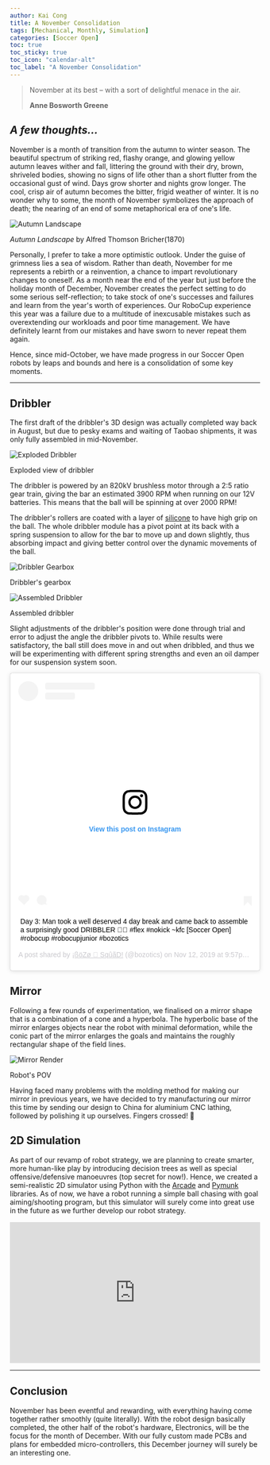 ```yaml
---
author: Kai Cong
title: A November Consolidation
tags: [Mechanical, Monthly, Simulation]
categories: [Soccer Open]
toc: true
toc_sticky: true
toc_icon: "calendar-alt"
toc_label: "A November Consolidation"
---
```

>November at its best – with a sort of delightful menace in the air.
>
>**Anne Bosworth Greene**

## *A few thoughts...*

November is a month of transition from the autumn to winter season. The beautiful spectrum of striking red, flashy orange, and glowing yellow autumn leaves wither and fall, littering the ground with their dry, brown, shriveled bodies, showing no signs of life other than a short flutter from the occasional gust of wind. Days grow shorter and nights grow longer. The cool, crisp air of autumn becomes the bitter, frigid weather of winter. It is no wonder why to some, the month of November symbolizes the approach of death; the nearing of an end of some metaphorical era of one's life. 

![Autumn Landscape](/assets/images/Bricher-Autumn_Landscape-1024x524.jpg "Autumn Landscape by Alfred Thomson Bricher(1870)")
<p class="caption"><i>Autumn Landscape</i> by Alfred Thomson Bricher(1870)</p>

Personally, I prefer to take a more optimistic outlook. Under the guise of grimness lies a sea of wisdom. Rather than death, November for me represents a rebirth or a reinvention, a chance to impart revolutionary changes to oneself. As a month near the end of the year but just before the holiday month of December, November creates the perfect setting to do some serious self-reflection; to take stock of one's successes and failures and learn from the year's worth of experiences. Our RoboCup experience this year was a failure due to a multitude of inexcusable mistakes such as overextending our workloads and poor time management. We have definitely learnt from our mistakes and have sworn to never repeat them again.

Hence, since mid-October, we have made progress in our Soccer Open robots by leaps and bounds and here is a consolidation of some key moments.

---

## Dribbler

The first draft of the dribbler's 3D design was actually completed way back in August, but due to pesky exams and waiting of Taobao shipments, it was only fully assembled in mid-November.

![Exploded Dribbler](/assets/images/exploded-dribbler-2-1024x576.jpg "Exploded view of dribbler")
<p class="caption">Exploded view of dribbler</p>

The dribbler is powered by an 820kV brushless motor through a 2:5 ratio gear train, giving the bar an estimated 3900 RPM when running on our 12V batteries. This means that the ball will be spinning at over 2000 RPM!

The dribbler's rollers are coated with a layer of [silicone](http://www.zener.com.sg/product/araldite-kitchen-and-bathroom-silicone/) to have high grip on the ball. The whole dribbler module has a pivot point at its back with a spring suspension to allow for the bar to move up and down slightly, thus absorbing impact and giving better control over the dynamic movements of the ball.

![Dribbler Gearbox](/assets/images/20191113-2_3-0-1024x498.jpg "Dribbler's gearbox")
<p class="caption">Dribbler's gearbox</p>

![Assembled Dribbler](/assets/images/20191113-2_3-3-1024x498.jpg "Assembled dribbler")
<p class="caption">Assembled dribbler</p>

Slight adjustments of the dribbler's position were done through trial and error to adjust the angle the dribbler pivots to. While results were satisfactory, the ball still does move in and out when dribbled, and thus we will be experimenting with different spring strengths and even an oil damper for our suspension system soon.

<blockquote class="instagram-media" data-instgrm-captioned data-instgrm-permalink="https://www.instagram.com/p/B4y3GI-HftJ/?utm_source=ig_embed&amp;utm_campaign=loading" data-instgrm-version="12" style=" background:#FFF; border:0; border-radius:3px; box-shadow:0 0 1px 0 rgba(0,0,0,0.5),0 1px 10px 0 rgba(0,0,0,0.15); margin: 1px; max-width:540px; min-width:326px; padding:0; width:99.375%; width:-webkit-calc(100% - 2px); width:calc(100% - 2px);"><div style="padding:16px;"> <a href="https://www.instagram.com/p/B4y3GI-HftJ/?utm_source=ig_embed&amp;utm_campaign=loading" style=" background:#FFFFFF; line-height:0; padding:0 0; text-align:center; text-decoration:none; width:100%;" target="_blank"> <div style=" display: flex; flex-direction: row; align-items: center;"> <div style="background-color: #F4F4F4; border-radius: 50%; flex-grow: 0; height: 40px; margin-right: 14px; width: 40px;"></div> <div style="display: flex; flex-direction: column; flex-grow: 1; justify-content: center;"> <div style=" background-color: #F4F4F4; border-radius: 4px; flex-grow: 0; height: 14px; margin-bottom: 6px; width: 100px;"></div> <div style=" background-color: #F4F4F4; border-radius: 4px; flex-grow: 0; height: 14px; width: 60px;"></div></div></div><div style="padding: 19% 0;"></div> <div style="display:block; height:50px; margin:0 auto 12px; width:50px;"><svg width="50px" height="50px" viewBox="0 0 60 60" version="1.1" xmlns="https://www.w3.org/2000/svg" xmlns:xlink="https://www.w3.org/1999/xlink"><g stroke="none" stroke-width="1" fill="none" fill-rule="evenodd"><g transform="translate(-511.000000, -20.000000)" fill="#000000"><g><path d="M556.869,30.41 C554.814,30.41 553.148,32.076 553.148,34.131 C553.148,36.186 554.814,37.852 556.869,37.852 C558.924,37.852 560.59,36.186 560.59,34.131 C560.59,32.076 558.924,30.41 556.869,30.41 M541,60.657 C535.114,60.657 530.342,55.887 530.342,50 C530.342,44.114 535.114,39.342 541,39.342 C546.887,39.342 551.658,44.114 551.658,50 C551.658,55.887 546.887,60.657 541,60.657 M541,33.886 C532.1,33.886 524.886,41.1 524.886,50 C524.886,58.899 532.1,66.113 541,66.113 C549.9,66.113 557.115,58.899 557.115,50 C557.115,41.1 549.9,33.886 541,33.886 M565.378,62.101 C565.244,65.022 564.756,66.606 564.346,67.663 C563.803,69.06 563.154,70.057 562.106,71.106 C561.058,72.155 560.06,72.803 558.662,73.347 C557.607,73.757 556.021,74.244 553.102,74.378 C549.944,74.521 548.997,74.552 541,74.552 C533.003,74.552 532.056,74.521 528.898,74.378 C525.979,74.244 524.393,73.757 523.338,73.347 C521.94,72.803 520.942,72.155 519.894,71.106 C518.846,70.057 518.197,69.06 517.654,67.663 C517.244,66.606 516.755,65.022 516.623,62.101 C516.479,58.943 516.448,57.996 516.448,50 C516.448,42.003 516.479,41.056 516.623,37.899 C516.755,34.978 517.244,33.391 517.654,32.338 C518.197,30.938 518.846,29.942 519.894,28.894 C520.942,27.846 521.94,27.196 523.338,26.654 C524.393,26.244 525.979,25.756 528.898,25.623 C532.057,25.479 533.004,25.448 541,25.448 C548.997,25.448 549.943,25.479 553.102,25.623 C556.021,25.756 557.607,26.244 558.662,26.654 C560.06,27.196 561.058,27.846 562.106,28.894 C563.154,29.942 563.803,30.938 564.346,32.338 C564.756,33.391 565.244,34.978 565.378,37.899 C565.522,41.056 565.552,42.003 565.552,50 C565.552,57.996 565.522,58.943 565.378,62.101 M570.82,37.631 C570.674,34.438 570.167,32.258 569.425,30.349 C568.659,28.377 567.633,26.702 565.965,25.035 C564.297,23.368 562.623,22.342 560.652,21.575 C558.743,20.834 556.562,20.326 553.369,20.18 C550.169,20.033 549.148,20 541,20 C532.853,20 531.831,20.033 528.631,20.18 C525.438,20.326 523.257,20.834 521.349,21.575 C519.376,22.342 517.703,23.368 516.035,25.035 C514.368,26.702 513.342,28.377 512.574,30.349 C511.834,32.258 511.326,34.438 511.181,37.631 C511.035,40.831 511,41.851 511,50 C511,58.147 511.035,59.17 511.181,62.369 C511.326,65.562 511.834,67.743 512.574,69.651 C513.342,71.625 514.368,73.296 516.035,74.965 C517.703,76.634 519.376,77.658 521.349,78.425 C523.257,79.167 525.438,79.673 528.631,79.82 C531.831,79.965 532.853,80.001 541,80.001 C549.148,80.001 550.169,79.965 553.369,79.82 C556.562,79.673 558.743,79.167 560.652,78.425 C562.623,77.658 564.297,76.634 565.965,74.965 C567.633,73.296 568.659,71.625 569.425,69.651 C570.167,67.743 570.674,65.562 570.82,62.369 C570.966,59.17 571,58.147 571,50 C571,41.851 570.966,40.831 570.82,37.631"></path></g></g></g></svg></div><div style="padding-top: 8px;"> <div style=" color:#3897f0; font-family:Arial,sans-serif; font-size:14px; font-style:normal; font-weight:550; line-height:18px;"> View this post on Instagram</div></div><div style="padding: 12.5% 0;"></div> <div style="display: flex; flex-direction: row; margin-bottom: 14px; align-items: center;"><div> <div style="background-color: #F4F4F4; border-radius: 50%; height: 12.5px; width: 12.5px; transform: translateX(0px) translateY(7px);"></div> <div style="background-color: #F4F4F4; height: 12.5px; transform: rotate(-45deg) translateX(3px) translateY(1px); width: 12.5px; flex-grow: 0; margin-right: 14px; margin-left: 2px;"></div> <div style="background-color: #F4F4F4; border-radius: 50%; height: 12.5px; width: 12.5px; transform: translateX(9px) translateY(-18px);"></div></div><div style="margin-left: 8px;"> <div style=" background-color: #F4F4F4; border-radius: 50%; flex-grow: 0; height: 20px; width: 20px;"></div> <div style=" width: 0; height: 0; border-top: 2px solid transparent; border-left: 6px solid #f4f4f4; border-bottom: 2px solid transparent; transform: translateX(16px) translateY(-4px) rotate(30deg)"></div></div><div style="margin-left: auto;"> <div style=" width: 0px; border-top: 8px solid #F4F4F4; border-right: 8px solid transparent; transform: translateY(16px);"></div> <div style=" background-color: #F4F4F4; flex-grow: 0; height: 12px; width: 16px; transform: translateY(-4px);"></div> <div style=" width: 0; height: 0; border-top: 8px solid #F4F4F4; border-left: 8px solid transparent; transform: translateY(-4px) translateX(8px);"></div></div></div></a> <p style=" margin:8px 0 0 0; padding:0 4px;"> <a href="https://www.instagram.com/p/B4y3GI-HftJ/?utm_source=ig_embed&amp;utm_campaign=loading" style=" color:#000; font-family:Arial,sans-serif; font-size:14px; font-style:normal; font-weight:normal; line-height:17px; text-decoration:none; word-wrap:break-word;" target="_blank">Day 3: Man took a well deserved 4 day break and came back to assemble a surprisingly good DRIBBLER 💪😙 #flex #nokick ~kfc [Soccer Open] #robocup #robocupjunior #bozotics</a></p> <p style=" color:#c9c8cd; font-family:Arial,sans-serif; font-size:14px; line-height:17px; margin-bottom:0; margin-top:8px; overflow:hidden; padding:8px 0 7px; text-align:center; text-overflow:ellipsis; white-space:nowrap;">A post shared by <a href="https://www.instagram.com/bozotics/?utm_source=ig_embed&amp;utm_campaign=loading" style=" color:#c9c8cd; font-family:Arial,sans-serif; font-size:14px; font-style:normal; font-weight:normal; line-height:17px;" target="_blank"> ¡ßöZø 🗽 SqûãD!</a> (@bozotics) on <time style=" font-family:Arial,sans-serif; font-size:14px; line-height:17px;" datetime="2019-11-13T05:57:47+00:00">Nov 12, 2019 at 9:57pm PST</time></p></div></blockquote> <script async src="//www.instagram.com/embed.js"></script>

## Mirror
Following a few rounds of experimentation, we finalised on a mirror shape that is a combination of a cone and a hyperbola. The hyperbolic base of the mirror enlarges objects near the robot with minimal deformation, while the conic part of the mirror enlarges the goals and maintains the roughly rectangular shape of the field lines.

![Mirror Render](/assets/images/5-48deg-centre-res-1024x787.jpg "Robot's POV")
<p class="caption">Robot's POV</p>

Having faced many problems with the molding method for making our mirror in previous years, we have decided to try manufacturing our mirror this time by sending our design to China for aluminium CNC lathing, followed by polishing it up ourselves. Fingers crossed! 🤞

## 2D Simulation

As part of our revamp of robot strategy, we are planning to create smarter, more human-like play by introducing decision trees as well as special offensive/defensive manoeuvres (top secret for now!). Hence, we created a semi-realistic 2D simulator using Python with the [Arcade](http://arcade.academy/) and [Pymunk](http://www.pymunk.org/) libraries. As of now, we have a robot running a simple ball chasing with goal aiming/shooting program, but this simulator will surely come into great use in the future as we further develop our robot strategy.

<div style="position:relative;padding-bottom:56.25%;margin:15px auto!important;">
<iframe src="https://drive.google.com/file/d/1ZeY6IpUh1xZ00UMRzZT7vs5U37Er0hNX/preview" style="width:100%;height:100%;position:absolute;left:0px;top:0px;"
 frameborder="0" width="100%" height="100%" 
 allowfullscreen allow="autoplay"></iframe>
</div>

---

## Conclusion

November has been eventful and rewarding, with everything having come together rather smoothly (quite literally). With the robot design basically completed, the other half of the robot's hardware, Electronics, will be the focus for the month of December. With our fully custom made PCBs and plans for embedded micro-controllers, this December journey will surely be an interesting one.

<style>
    ul.visible-links li.masthead__menu-item a[href="/blog/"]:before {
        transform: scaleX(1);
    }
    ul.hidden-links li.masthead__menu-item a[href="/blog/"] {
        color: #fff;
        background: #0092ca;
    }
</style>